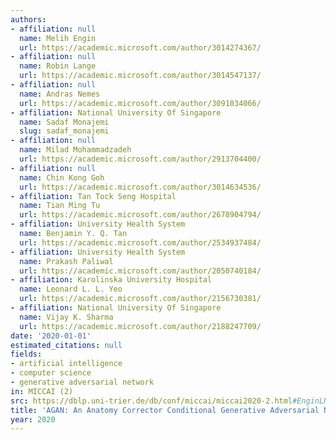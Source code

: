 ```yaml
---
authors:
- affiliation: null
  name: Melih Engin
  url: https://academic.microsoft.com/author/3014274367/
- affiliation: null
  name: Robin Lange
  url: https://academic.microsoft.com/author/3014547137/
- affiliation: null
  name: Andras Nemes
  url: https://academic.microsoft.com/author/3091034066/
- affiliation: National University Of Singapore
  name: Sadaf Monajemi
  slug: sadaf_monajemi
- affiliation: null
  name: Milad Mohammadzadeh
  url: https://academic.microsoft.com/author/2913704400/
- affiliation: null
  name: Chin Kong Goh
  url: https://academic.microsoft.com/author/3014634536/
- affiliation: Tan Tock Seng Hospital
  name: Tian Ming Tu
  url: https://academic.microsoft.com/author/2678904794/
- affiliation: University Health System
  name: Benjamin Y. Q. Tan
  url: https://academic.microsoft.com/author/2534937484/
- affiliation: University Health System
  name: Prakash Paliwal
  url: https://academic.microsoft.com/author/2050740184/
- affiliation: Karolinska University Hospital
  name: Leonard L. L. Yeo
  url: https://academic.microsoft.com/author/2156730381/
- affiliation: National University Of Singapore
  name: Vijay K. Sharma
  url: https://academic.microsoft.com/author/2188247709/
date: '2020-01-01'
estimated_citations: null
fields:
- artificial intelligence
- computer science
- generative adversarial network
in: MICCAI (2)
src: https://dblp.uni-trier.de/db/conf/miccai/miccai2020-2.html#EnginLNMMGTTPYS20
title: 'AGAN: An Anatomy Corrector Conditional Generative Adversarial Network.'
year: 2020
---
```


